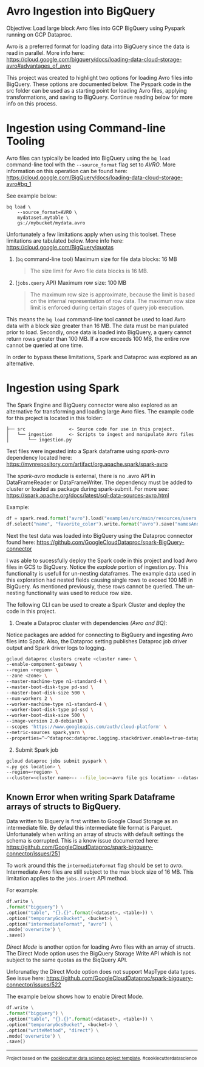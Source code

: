 # Avro Ingestion into BigQuery

Objective: Load large block Avro files into GCP BigQuery using Pyspark running on GCP Dataproc.

Avro is a preferred format for loading data into BigQuery since the data is read in parallel. More info here: https://cloud.google.com/bigquery/docs/loading-data-cloud-storage-avro#advantages_of_avro

This project was created to highlight two options for loading Avro files into BigQuery. These options are documented below. The Pyspark code in the src folder can be used as a starting point for loading Avro files, applying transformations, and saving to BigQuery. Continue reading below for more info on this process.

# Ingestion using Command-line Tooling

Avro files can typically be loaded into BigQuery using the `bq load` command-line tool with the `--source_format` flag set to _AVRO_. More information on this operation can be found here: https://cloud.google.com/BigQuery/docs/loading-data-cloud-storage-avro#bq_1

See example below:

```shell
bq load \
    --source_format=AVRO \
    mydataset.mytable \
    gs://mybucket/mydata.avro
```

Unfortunately a few limitations apply when using this toolset. These limitations are tabulated below. More info here: https://cloud.google.com/BigQuery/quotas

1. (`bq` command-line tool) Maximum size for file data blocks: 16 MB
   > The size limit for Avro file data blocks is 16 MB.
2. (`jobs.query` API) Maximum row size: 100 MB
   > The maximum row size is approximate, because the limit is based on the internal representation of row data. The maximum row size limit is enforced during certain stages of query job execution.

This means the `bq load` command-line tool cannot be used to load Avro data with a block size greater than 16 MB. The data must be manipulated prior to load. Secondly, once data is loaded into BigQuery, a query cannot return rows greater than 100 MB. If a row exceeds 100 MB, the entire row cannot be queried at one time.

In order to bypass these limitations, Spark and Dataproc was explored as an alternative.

# Ingestion using Spark

The Spark Engine and BigQuery connector were also explored as an alternative for transforming and loading large Avro files. The example code for this project is located in this folder:

    ├── src                <- Source code for use in this project.
    │   └── ingestion      <- Scripts to ingest and manipulate Avro files
    │       └── ingestion.py

Test files were ingested into a Spark dataframe using _spark-avro_ dependency located here: https://mvnrepository.com/artifact/org.apache.spark/spark-avro

The _spark-avro_ moducle is external, there is no .avro API in DataFrameReader or DataFrameWriter. The dependency must be added to cluster or loaded as package during spark-submit. For more see: https://spark.apache.org/docs/latest/sql-data-sources-avro.html

Example:

```python
df = spark.read.format("avro").load("examples/src/main/resources/users.avro")
df.select("name", "favorite_color").write.format("avro").save("namesAndFavColors.avro")
```

Next the test data was loaded into BigQuery using the Dataproc connector found here: https://github.com/GoogleCloudDataproc/spark-BigQuery-connector

I was able to sucessfully deploy the Spark code in this project and load Avro files in GCS to BigQuery. Notice the _explode_ portion of ingestion.py. This functionality is usefull for un-nesting dataframes. The example data used in this exploration had nested fields causing single rows to exceed 100 MB in BigQuery. As mentioned previously, these rows cannot be queried. The un-nesting functionality was used to reduce row size.

The following CLI can be used to create a Spark Cluster and deploy the code in this project.

1. Create a Dataproc cluster with dependencies _(Avro and BQ)_:

Notice packages are added for connecting to BigQuery and ingesting Avro files into Spark. Also, the Dataproc setting publishes Dataproc job driver output and Spark driver logs to logging.

```bash
gcloud dataproc clusters create <cluster name> \
--enable-component-gateway \
--region <region> \
--zone <zone> \
--master-machine-type n1-standard-4 \
--master-boot-disk-type pd-ssd \
--master-boot-disk-size 500 \
--num-workers 2 \
--worker-machine-type n1-standard-4 \
--worker-boot-disk-type pd-ssd \
--worker-boot-disk-size 500 \
--image-version 2.0-debian10 \
--scopes 'https://www.googleapis.com/auth/cloud-platform' \
--metric-sources spark,yarn \
--properties=^~^dataproc:dataproc.logging.stackdriver.enable=true~dataproc:dataproc.logging.stackdriver.job.yarn.container.enable=true~spark:spark.jars.packages=org.apache.spark:spark-avro_2.12:3.1.3,com.google.cloud.spark:spark-bigquery-with-dependencies_2.12:0.24.2
```

2. Submit Spark job

```bash
gcloud dataproc jobs submit pyspark \
<.py gcs location> \
--region=<region> \
--cluster=<cluster name>-- --file_loc=<avro file gcs location> --dataset=< bq dataset name> --table=<bq table name> --temp_bucket=<gcs temp bucket> --temp_format=avro --explode_col=none
```

## Known Error when writing Spark Dataframe arrays of structs to BigQuery.

Data written to Biquery is first written to Google Cloud Storage as an intermediate file. By defaul this intermediate file format is Parquet. Unfortunately when writing an array of structs with default settings the schema is corrupted. This is a know issue documented here: https://github.com/GoogleCloudDataproc/spark-bigquery-connector/issues/251

To work around this the `intermediateFormat` flag should be set to _avro_. Intermediate Avro files are still subject to the max block size of 16 MB. This limitation applies to the `jobs.insert` API method.

For example:

```python
df.write \
.format("bigquery") \
.option("table", "{}.{}".format(<dataset>, <table>)) \
.option("temporaryGcsBucket", <bucket>) \
.option("intermediateFormat", "avro") \
.mode('overwrite') \
.save()
```

_Direct Mode_ is another option for loading Avro files with an array of structs. The Direct Mode option uses the BigQuery Storage Write API which is not subject to the same quotas as the BiqQuery API.

Unforunatley the Direct Mode option does not support MapType data types. See issue here: https://github.com/GoogleCloudDataproc/spark-bigquery-connector/issues/522

The example below shows how to enable Direct Mode.

```python
df.write \
.format("bigquery") \
.option("table", "{}.{}".format(<dataset>, <table>)) \
.option("temporaryGcsBucket", <bucket>) \
.option("writeMethod", "direct") \
.mode('overwrite') \
.save()
```

---

<p><small>Project based on the <a target="_blank" href="https://drivendata.github.io/cookiecutter-data-science/">cookiecutter data science project template</a>. #cookiecutterdatascience</small></p>
